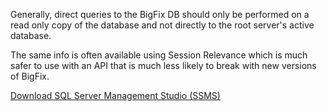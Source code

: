 Generally, direct queries to the BigFix DB should only be performed on a read only copy of the database and not directly to the root server's active database.

The same info is often available using Session Relevance which is much safer to use with an API that is much less likely to break with new versions of BigFix.

[Download SQL Server Management Studio (SSMS)](https://msdn.microsoft.com/en-us/library/mt238290.aspx)
